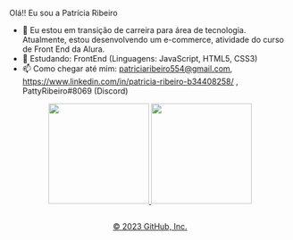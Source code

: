 Olá!! Eu sou a Patrícia Ribeiro 

- 🔭 Eu estou em transição de carreira para área de tecnologia. Atualmente, estou desenvolvendo um e-commerce, atividade do curso de Front End da Alura.
- 🌱 Estudando: FrontEnd (Linguagens:  JavaScript,  HTML5, CSS3)
- 📫 Como chegar até mim:  patriciaribeiro554@gmail.com,  https://www.linkedin.com/in/patricia-ribeiro-b34408258/ , PattyRibeiro#8069  (Discord)

<div align="center">
		<a href="https://github.com/patribeiro">
		<img height="180em" src="https://github-readme-stats.vercel.app/api?username=patribeiro&show_icons=true&theme=dracula&include_all_commits=true&count_private=true"/>
		<img height="180em" src="https://github-readme-stats.vercel.app/api/top-langs/?username=patribeiro&layout=compact&langs_count=7&theme=dracula"/>
    
  
##
                
© 2023 GitHub, Inc.
